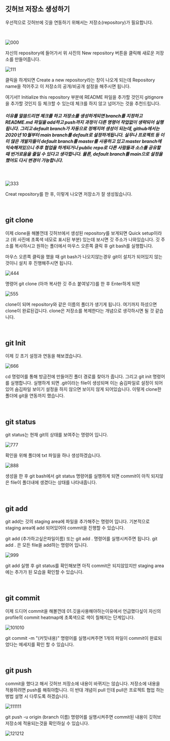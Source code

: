 ## 깃허브 저장소 생성하기

우선적으로 깃허브에 깃을 연동하기 위해서는 저장소(repository)가 필요합니다.

<br/>

![000](https://user-images.githubusercontent.com/71807924/126943248-7d0feea1-4b6c-48c7-af75-9c049d67c891.PNG)


자신의 repository에 들어가서 위 사진의 New repository 버튼을 클릭해 새로운 저장소를 만들어줍니다.

![111](https://user-images.githubusercontent.com/71807924/126943225-8b56b1de-cada-4860-9ba1-86019f730f44.PNG)

클릭을 하게되면 Create a new repository라는 창이 나오게 되는데 Repository name을 적어주고 이 저장소의 공개/비공개 설정을 해주시면 됩니다.

여기서!! Initialize this repository 부분에 README 파일을 추가할 것인지 gitignore을 추가할 것인지 등 체크할 수 있는데 체크를 하지 않고 넘어가는 것을 추천드립니다.

##### 이유를 말씀드리면 체크를 하고 저장소를 생성하게되면 branch를 지정하고  README.md 파일을 add하고 push까지 과정이 다른 명령어 작업없이 생략되어 실행됩니다. 그리고 default branch가 자동으로 정해지며 생성이 되는데, github에서는 2020년 10월부터 main branch를 default로 설정하게됩니다. 실무나 프로젝트 등 이미 많은 개발자들이 default branch를 master를 사용하고 있고 master branch에 익숙해져있으니 추후 협업을 하게되거나 public repo로 다른 사람들과 소스를 공유할 때 번거로움을 줄일 수 있다고 생각합니다. 물론, default branch를 main으로 설정을 했어도 다시 변경이 가능합니다.

<br/>

![333](https://user-images.githubusercontent.com/71807924/126943261-f480a861-c6f3-492b-9090-7a674cd6520f.PNG)

Creat repository를 한 후, 이렇게 나오면 저장소가 잘 생성됬습니다.

<br/>

## git clone

이제 clone을 해볼껀데 깃허브에서 생성된 repository를 보게되면 Quick setup이라고 (위 사진에 초록색 네모로 표시된 부분) 있는데 보시면 깃 주소가 나와있습니다. 깃 주소를 복사하시고 원하는 폴더에서 마우스 오른쪽 클릭 후 git bash를 실행합니다.

마우스 오른쪽 클릭을 했을 때 git bash가 나오지않는경우 git이 설치가 되어있지 않는 것이니 설치 후 진행해주시면 됩니다.

![444](https://user-images.githubusercontent.com/71807924/126943284-945841b9-edd9-4813-b152-e95475a1199c.PNG)

명령어 git clone (아까 복사한 깃 주소 붙여넣기)를 한 후 Enter하게 되면

![555](https://user-images.githubusercontent.com/71807924/126943296-3877dd3d-0b60-49ac-92b6-b9a155d6ccf6.PNG)

clone이 되며 repository와 같은 이름의 폴더가 생기게 됩니다. 여기까지 하셨으면 clone이 완료된겁니다. clone은 저장소를 복제한다는 개념으로 생각하시면 될 것 같습니다.

<br/>

## git Init

이제 깃 초기 설정과 연동을 해보겠습니다.

![666](https://user-images.githubusercontent.com/71807924/126943307-fdc4ac56-8c98-496f-88c0-e299171fb692.PNG)

cd 명렁어를 통해 방금전에 만들어진 폴더 경로를 찾아가 줍니다. 그리고 git init 명령어를 실행합니다. 실행하게 되면 .git이라는 file이 생성되며 이는 숨김파일로 설정이 되어있어 숨김파일 보이기 설정을 하지 않으면 보이지 않게 되어있습니다. 이렇게 clone한 폴더에 git을 연동까지 했습니다.

<br/>

## git status

git status는 현재 git의 상태를 보여주는 명령어 입니다.

![777](https://user-images.githubusercontent.com/71807924/126943320-e03c7453-c2af-41a3-8aba-42b1e3352944.PNG)

확인을 위해 폴더에 txt 파일을 하나 생성하겠습니다.

![888](https://user-images.githubusercontent.com/71807924/126943337-91c128ba-114c-4bc5-9765-e0096a183e08.PNG)

생성을 한 후 git bash에서 git status 명령어를 실행하게 되면 commit이 아직 되지않은 file이 폴더내에 생겼다는 상태를 나타내줍니다.

<br/>

## git add

git add는 깃의 staging area에 파일을 추가해주는 명령어 입니다. 기본적으로 staging area에 add 되어있어야 commit을 진행할 수 있습니다.

git add (추가하고싶은파일이름) 또는 git add . 명령어를 실행시켜주면 됩니다.
git add . 은 모든 file을 add하는 명령어 입니다.

![999](https://user-images.githubusercontent.com/71807924/126943350-e9fbce9c-655c-4491-b10e-467d19cae4d8.PNG)

git add 실행 후 git status를 확인해보면 아직 commit은 되지않았지만 staging area에는 추가가 된 모습을 확인할 수 있습니다.

<br/>

## git commit

이제 드디어 commit을 해볼껀데 01.깃을사용해야하는이유에서 언급했다싶이 자신의 profile의 commit heatmap에 초록색으로 색이 칠해지는 단계입니다.

![101010](https://user-images.githubusercontent.com/71807924/126943357-6a0d8968-c73a-4e0c-9445-cdd4d7d959cf.PNG)

git commit -m "(커밋내용)" 명령어를 실행시켜주면 1개의 파일이 commit이 완료되었다는 메세지를 확인 할 수 있습니다.

<br/>

## git push

commit을 했다고 해서 깃허브 저장소에 내용이 바뀌지는 않습니다. 저장소에 내용을 적용하려면 push를 해줘야합니다. 이 반대 개념이 pull 인데 pull은 프로젝트 협업 하는 벙법 설명 시 다루도록 하겠습니다.

![111111](https://user-images.githubusercontent.com/71807924/126943370-d4de9b24-d365-4fb9-9ff8-cae6e8e3087e.PNG)

git push -u origin (branch 이름) 명령어를 실행시켜주면 commit된 내용이 깃허브 저장소에 적용되는것을 확인하실 수 있습니다.

![121212](https://user-images.githubusercontent.com/71807924/126943375-af9f5e6f-ee87-4d36-88d5-2483767f0270.PNG)

